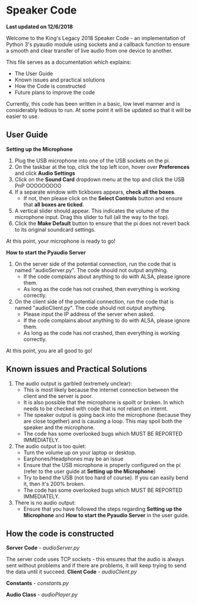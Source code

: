 # Speaker Code
**Last updated on 12/6/2018**

Welcome to the King's Legacy 2018 Speaker Code - an implementation of Python 3's pyaudio module using sockets and a callback function to ensure a smooth and clear transfer of live audio from one device to another.

This file serves as a documentation which explains:
* The User Guide
* Known issues and practical solutions
* How the Code is constructed
* Future plans to improve the code

Currently, this code has been written in a basic, low level manner and is considerably tedious to run. At some point it will be updated so that it will be easier to use.
## User Guide
**Setting up the Microphone**
1. Plug the USB microphone into one of the USB sockets on the pi.
2. On the taskbar at the top, click the top left icon, hover over **Preferences** and click **Audio Settings**
3. Click on the **Sound Card** dropdown menu at the top and click the USB PnP OOOOOOOOO
4. If a separate window with tickboxes appears, **check all the boxes**.
	* If not, then please click on the **Select Controls** button and ensure that **all boxes are ticked**.
5. A vertical slider should appear. This indicates the volume of the microphone input. Drag this slider to full (all the way to the top).
6. Click the **Make Default** button to ensure that the pi does not revert back to its original soundcard settings.

At this point, your microphone is ready to go!

**How to start the Pyaudio Server**
1. On the server side of the potential connection, run the code that is named "audioServer.py". The code should not output anything.
	- If the code complains about anything to do with ALSA, please ignore them.
	- As long as the code has not crashed, then everything is working correctly.
2. On the client side of the potential connection, run the code that is named "audioClient.py". The code should not output anything.
	- Please input the IP address of the server when asked.
	- If the code complains about anything to do with ALSA, please ignore them.
	- As long as the code has not crashed, then everything is working correctly.

At this point, you are all good to go!

## Known issues and Practical Solutions
1. The audio output is garbled (extremely unclear):
	- This is most likely because the internet connection between the client and the server is poor.
	- It is also possible that the microphone is spoilt or broken. In which needs to be checked with code that is not reliant on internt.
	- The speaker output is going back into the microphone (because they are close together) and is causing a loop. This may spoil both the speaker and the microphone.
	- The code has some overlooked bugs which MUST BE REPORTED IMMEDIATELY.
2. The audio output is too quiet:
	- Turn the volume up on your laptop or desktop.
	- Earphones/Headphones may be an issue
	- Ensure that the USB microphone is properly configured on the pi (refer to the user guide at **Setting up the Microphone**)
	- Try to bend the USB (not too hard of course). If you can easily bend it, then it's 200% broken.
	- The code has some overlooked bugs which MUST BE REPORTED IMMEDIATELY.
3. There is no audio output:
	- Ensure that you have followed the steps regarding **Setting up the Microphone** and **How to start the Pyaudio Server** in the user guide.

## How the code is constructed
**Server Code** - *audioServer.py*

The server code uses TCP sockets - this ensures that the audio is always sent without problems and if there are problems, it will keep trying to send the data until it succeed.
**Client Code** - *audioClient.py*

**Constants** - *constants.py*

**Audio Class** - *audioPlayer.py*

